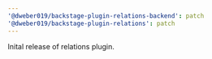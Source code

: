 ```yaml
---
'@dweber019/backstage-plugin-relations-backend': patch
'@dweber019/backstage-plugin-relations': patch
---
```


Inital release of relations plugin.
